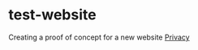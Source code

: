 # test-website
Creating a proof of concept for a new website
[Privacy](https://maburke.github.io/test-website/Privacy)
